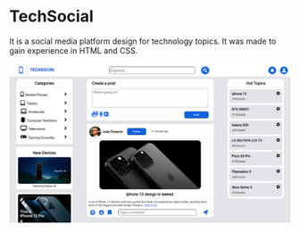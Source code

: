 # TechSocial

It is a social media platform design for technology topics. It was made to gain experience in HTML and CSS.

![](images/website.png)
